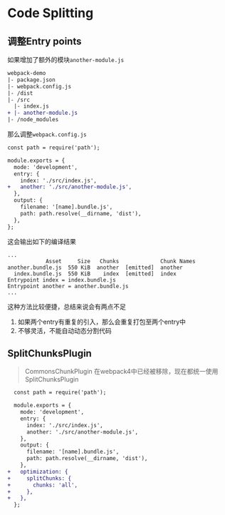 # Code Splitting

## 调整Entry points

如果增加了额外的模块`another-module.js`

```diff
webpack-demo
|- package.json
|- webpack.config.js
|- /dist
|- /src
  |- index.js
+ |- another-module.js
|- /node_modules
```

那么调整`webpack.config.js`

```diff
const path = require('path');

module.exports = {
  mode: 'development',
  entry: {
    index: './src/index.js',
+   another: './src/another-module.js',
  },
  output: {
    filename: '[name].bundle.js',
    path: path.resolve(__dirname, 'dist'),
  },
};
```

这会输出如下的编译结果

```text
...
            Asset     Size   Chunks             Chunk Names
another.bundle.js  550 KiB  another  [emitted]  another
  index.bundle.js  550 KiB    index  [emitted]  index
Entrypoint index = index.bundle.js
Entrypoint another = another.bundle.js
...
```

这种方法比较便捷，总结来说会有两点不足

1. 如果两个entry有重复的引入，那么会重复打包至两个entry中
2. 不够灵活，不能自动动态分割代码

## SplitChunksPlugin

> CommonsChunkPlugin 在webpack4中已经被移除，现在都统一使用 SplitChunksPlugin

```diff
  const path = require('path');

  module.exports = {
    mode: 'development',
    entry: {
      index: './src/index.js',
      another: './src/another-module.js',
    },
    output: {
      filename: '[name].bundle.js',
      path: path.resolve(__dirname, 'dist'),
    },
+   optimization: {
+     splitChunks: {
+       chunks: 'all',
+     },
+   },
  };
```



